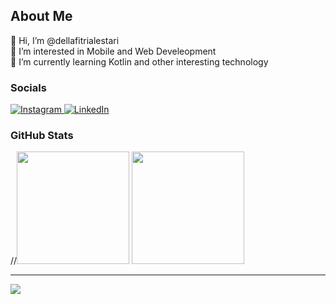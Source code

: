 ## About Me
👋 Hi, I’m @dellafitrialestari<br>👀 I’m interested in Mobile and Web Develeopment<br>🌱 I’m currently learning Kotlin and other interesting technology


### Socials
<p>
  <a href="https://instagram.com/della.lesta" target="_blank">
    <img alt="Instagram" src="https://img.shields.io/badge/Instagram-%23E4405F.svg?&logo=instagram&logoColor=white" />
  </a>
  <a href="https://www.linkedin.com/in/dellafitrialestari/" target="_blank">
    <img alt="LinkedIn" src="https://img.shields.io/badge/LinkedIn-%230077B5.svg?&logo=linkedin&logoColor=white" />
  </a>
</p>

### GitHub Stats
<p>
//<img height="180em" src="https://github-readme-streak-stats.herokuapp.com/?user=dellafitrialestari&theme=midnight-purple&hide_border=true"/>
<img height="180em" src="https://github-readme-stats.vercel.app/api/top-langs/?username=dellafitrialestari&theme=midnight-purple&hide_border=true&include_all_commits=true&count_private=true&layout=compact"/>
</p>

---
[![](https://visitcount.itsvg.in/api?id=dellafitrialestari&icon=0&color=0)](https://visitcount.itsvg.in)
